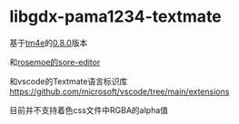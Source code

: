 # libgdx-pama1234-textmate

基于[tm4e](https://github.com/eclipse/tm4e)的[0.8.0](https://github.com/eclipse/tm4e/releases/tag/0.8.0)版本

和[rosemoe的sore-editor](https://github.com/Rosemoe/sora-editor)

和vscode的Textmate语言标识库<https://github.com/microsoft/vscode/tree/main/extensions>

目前并不支持着色css文件中RGBA的alpha值
